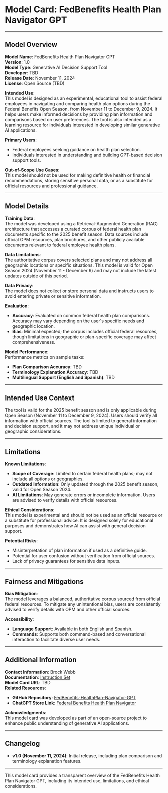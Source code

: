 # **Model Card: FedBenefits Health Plan Navigator GPT**

---

## **Model Overview**

**Model Name**: FedBenefits Health Plan Navigator GPT  
**Version**: 1.0  
**Model Type**: Generative AI Decision Support Tool  
**Developer**: TBD  
**Release Date**: November 11, 2024  
**License**: Open Source (TBD)

**Intended Use**:  
This model is designed as an experimental, educational tool to assist federal employees in navigating and comparing health plan options during the Federal Benefits Open Season, from November 11 to December 9, 2024. It helps users make informed decisions by providing plan information and comparisons based on user preferences. The tool is also intended as a learning resource for individuals interested in developing similar generative AI applications.

**Primary Users**:  
- Federal employees seeking guidance on health plan selection.
- Individuals interested in understanding and building GPT-based decision support tools.

**Out-of-Scope Use Cases**:  
This model should not be used for making definitive health or financial recommendations, storing sensitive personal data, or as a substitute for official resources and professional guidance.

---

## **Model Details**

**Training Data**:  
The model was developed using a Retrieval-Augmented Generation (RAG) architecture that accesses a curated corpus of federal health plan documents specific to the 2025 benefit season. Data sources include official OPM resources, plan brochures, and other publicly available documents relevant to federal employee health plans.

**Data Limitations**:  
The authoritative corpus covers selected plans and may not address all geographic locations or specific situations. This model is valid for Open Season 2024 (November 11 - December 9) and may not include the latest updates outside of this period.

**Data Privacy**:  
The model does not collect or store personal data and instructs users to avoid entering private or sensitive information.

**Evaluation**:  
- **Accuracy**: Evaluated on common federal health plan comparisons. Accuracy may vary depending on the user's specific needs and geographic location.
- **Bias**: Minimal expected; the corpus includes official federal resources, though limitations in geographic or plan-specific coverage may affect comprehensiveness.

**Model Performance**:  
Performance metrics on sample tasks:  
- **Plan Comparison Accuracy**: TBD  
- **Terminology Explanation Accuracy**: TBD  
- **Multilingual Support (English and Spanish)**: TBD

---

## **Intended Use Context**

The tool is valid for the 2025 benefit season and is only applicable during Open Season (November 11 to December 9, 2024). Users should verify all information with official sources. The tool is limited to general information and decision support, and it may not address unique individual or geographic considerations.

---

## **Limitations**

**Known Limitations**:  
- **Scope of Coverage**: Limited to certain federal health plans; may not include all options or geographies.
- **Outdated Information**: Only updated through the 2025 benefit season, valid for Open Season 2024.
- **AI Limitations**: May generate errors or incomplete information. Users are advised to verify details with official resources.

**Ethical Considerations**:  
This model is experimental and should not be used as an official resource or a substitute for professional advice. It is designed solely for educational purposes and demonstrates how AI can assist with general decision support.

**Potential Risks**:  
- Misinterpretation of plan information if used as a definitive guide.
- Potential for user confusion without verification from official sources.
- Lack of privacy guarantees for sensitive data inputs.

---

## **Fairness and Mitigations**

**Bias Mitigation**:  
The model leverages a balanced, authoritative corpus sourced from official federal resources. To mitigate any unintentional bias, users are consistently advised to verify details with OPM and other official sources.

**Accessibility**:  
- **Language Support**: Available in both English and Spanish.
- **Commands**: Supports both command-based and conversational interaction to facilitate diverse user needs.

---

## **Additional Information**

**Contact Information**: Brock Webb  
**Documentation**: [Instruction Set](#)  
**Model Card URL**: TBD  
**Related Resources**:  
- **GitHub Repository**: [FedBenefits-HealthPlan-Navigator-GPT]((https://github.com/brockwebb/FedBenefits-HealthPlan-Navigator-GPT/new/main))  
- **ChatGPT Store Link**: [Federal Benefits Health Plan Navigator](https://chatgpt.com/g/g-iiydUH1cW-federal-benefits-health-plan-navigator)

**Acknowledgments**:  
This model card was developed as part of an open-source project to enhance public understanding of generative AI applications.

---

## **Changelog**

- **v1.0 (November 11, 2024)**: Initial release, including plan comparison and terminology explanation features.

---

This model card provides a transparent overview of the FedBenefits Health Plan Navigator GPT, including its intended use, limitations, and ethical considerations.
